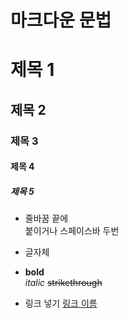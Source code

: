 # 마크다운 문법

# 제목 1
## 제목 2
### 제목 3
#### 제목 4
##### 제목 5

* 줄바꿈
끝에 <br> 붙이거나 스페이스바 두번   

* 글자체
* **bold**<br>
_italic_
~~strikethrough~~

* 링크 넣기
[링크 이름](www.naver.com)
